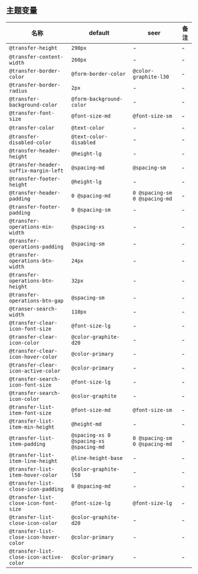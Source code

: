 ## 主题变量

| 名称 | default | seer | 备注 |
| --- | --- | --- | --- |
| `@transfer-height` | `290px` | - | - |
| `@transfer-content-width` | `260px` | - | - |
| `@transfer-border-color` | `@form-border-color` | `@color-graphite-l30` | - |
| `@transfer-border-radius` | `2px` | - | - |
| `@transfer-background-color` | `@form-background-color` | - | - |
| `@transfer-font-size` | `@font-size-md` | `@font-size-sm` | - |
| `@transfer-color` | `@text-color` | - | - |
| `@transfer-disabled-color` | `@text-color-disabled` | - | - |
| `@transfer-header-height` | `@height-lg` | - | - |
| `@transfer-header-suffix-margin-left` | `@spacing-md` | `@spacing-sm` | - |
| `@transfer-footer-height` | `@height-lg` | - | - |
| `@transfer-header-padding` | `0 @spacing-md` | `0 @spacing-sm 0 @spacing-md` | - |
| `@transfer-footer-padding` | `0 @spacing-sm` | - | - |
| `@transfer-operations-min-width` | `@spacing-xs` | - | - |
| `@transfer-operations-padding` | `@spacing-sm` | - | - |
| `@transfer-operations-btn-width` | `24px` | - | - |
| `@transfer-operations-btn-height` | `32px` | - | - |
| `@transfer-operations-btn-gap` | `@spacing-sm` | - | - |
| `@transer-search-width` | `110px` | - | - |
| `@transfer-clear-icon-font-size` | `@font-size-lg` | - | - |
| `@transfer-clear-icon-color` | `@color-graphite-d20` | - | - |
| `@transfer-clear-icon-hover-color` | `@color-primary` | - | - |
| `@transfer-clear-icon-active-color` | `@color-primary` | - | - |
| `@transfer-search-icon-font-size` | `@font-size-lg` | - | - |
| `@transfer-search-icon-color` | `@color-graphite` | - | - |
| `@transfer-list-item-font-size` | `@font-size-md` | `@font-size-sm` | - |
| `@transfer-list-item-min-height` | `@height-md` | - | - |
| `@transfer-list-item-padding` | `@spacing-xs 0 @spacing-xs @spacing-md` | `0 @spacing-sm 0 @spacing-md` | - |
| `@transfer-list-item-line-height` | `@line-height-base` | - | - |
| `@transfer-list-item-hover-color` | `@color-graphite-l50` | - | - |
| `@transfer-list-close-icon-padding` | `0 @spacing-md` | - | - |
| `@transfer-list-close-icon-font-size` | `@font-size-lg` | `@font-size-lg` | - |
| `@transfer-list-close-icon-color` | `@color-graphite-d20` | - | - |
| `@transfer-list-close-icon-hover-color` | `@color-primary` | - | - |
| `@transfer-list-close-icon-active-color` | `@color-primary` | - | - |
